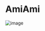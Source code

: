 AmiAmi
======

![image](https://s3-ap-northeast-1.amazonaws.com/daidoujiminecraft/Daidouji/AmiAmiDemo20140210.gif)
